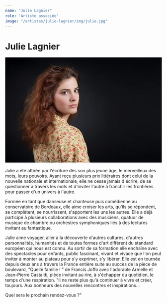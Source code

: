 ```yaml
---
name: "Julie Lagnier"
role: "Artiste associée"
image: "/artistes/julie-lagnier/img/julie.jpg"
---
```


# Julie Lagnier

![julie-lagnier](img/julie.jpg)

Julie a été attirée par l'écriture dès son plus jeune âge, le merveilleux des mots, leurs pouvoirs. Ayant reçu plusieurs prix littéraires dont celui de la nouvelle nationale et internationale, elle ne cesse jamais d'écrire, de se questionner à travers les mots et d'inviter l'autre à franchir les frontières pour passer d'un univers à l'autre.

Formée en tant que danseuse et chanteuse puis comédienne au conservatoire de Bordeaux, elle aime croiser les arts, qu'ils se répondent, se complètent, se nourrissent, s'apportent les uns les autres. Elle a déjà participé à plusieurs collaborations avec des musiciens, quatuor de musique de chambre ou orchestres symphoniques liés à des lectures invitant au fantastique.

Julie aime voyager, aller à la découverte d'autres cultures, d'autres personnalités, humanités et de toutes formes d'art différent du standard européen qui nous est connu. Au sortir de sa formation elle enchaîne avec des spectacles pour enfants, public fascinant, vivant et vivace que l'on peut inviter à monter au plateau pour s'y exprimer, s'y libérer. Elle est en tournée depuis deux ans à travers la France entière suite au succès de la pièce de boulevard, "Quelle famille ! " de Francis Joffo avec l'adorable Armelle et Jean-Pierre Castaldi, pièce invitant au rire, à s'échapper du quotidien, le temps d'une respiration. "Il ne reste plus qu'à continuer à vivre et créer, toujours. Aux bonheurs des nouvelles rencontres et inspirations...

Quel sera le prochain rendez-vous ?"
